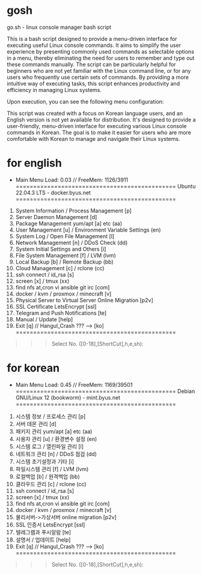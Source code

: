 # gosh
go.sh - linux console manager bash script 

This is a bash script designed to provide a menu-driven interface for executing useful Linux console commands. It aims to simplify the user experience by presenting commonly used commands as selectable options in a menu, thereby eliminating the need for users to remember and type out these commands manually. 
The script can be particularly helpful for beginners who are not yet familiar with the Linux command line, or for any users who frequently use certain sets of commands. By providing a more intuitive way of executing tasks, this script enhances productivity and efficiency in managing Linux systems.

Upon execution, you can see the following menu configuration:

This script was created with a focus on Korean language users, and an English version is not yet available for distribution. It's designed to provide a user-friendly, menu-driven interface for executing various Linux console commands in Korean. The goal is to make it easier for users who are more comfortable with Korean to manage and navigate their Linux systems.


for english
==============================================
*  Main Menu  Load:  0.03  // FreeMem: 1126/3911
==============================================
Ubuntu 22.04.3 LTS - docker.byus.net
==============================================
1.  System Information / Process Management [p]
2.  Server Daemon Management [d]
3.  Package Management yum/apt [a] etc (aa)
4.  User Management [u] / Environment Variable Settings (en)
5.  System Log / Open File Management [l]
6.  Network Management [n] / DDoS Check (dd)
7.  System Initial Settings and Others [i]
8.  File System Management [f] / LVM (lvm)
9.  Local Backup [b] / Remote Backup (bb)
10. Cloud Management [c] / rclone (cc)
11. ssh connect / id_rsa [s]
12. screen [x] / tmux (xx)
13. find nfs at,cron vi ansible git irc [com]
14. docker / kvm / proxmox / minecraft [v]
15. Physical Server to Virtual Server Online Migration [p2v]
16. SSL Certificate LetsEncrypt [ssl]
17. Telegram and Push Notifications [te]
18. Manual / Update [help]
0.  Exit [q] // Hangul_Crash ??? --> [ko]
==============================================
>>> Select No. ([0-18],[ShortCut],h,e,sh):


for korean
==============================================
*  Main Menu  Load:  0.45  // FreeMem: 1169/39501
==============================================
Debian GNU/Linux 12 (bookworm) - mint.byus.net
==============================================
1.  시스템 정보 / 프로세스 관리 [p]
2.  서버 데몬 관리 [d]
3.  패키지 관리 yum/apt [a] etc (aa)
4.  사용자 관리 [u] / 환경변수 설정 (en)
5.  시스템 로그 / 열린파일 관리 [l]
6.  네트워크 관리 [n] / DDoS 점검 (dd)
7.  시스템 초기설정과 기타 [i]
8.  파일시스템 관리 [f] / LVM (lvm)
9.  로컬백업 [b] / 원격백업 (bb)
10. 클라우드 관리 [c] / rclone (cc)
11. ssh connect / id_rsa [s]
12. screen [x] / tmux (xx)
13. find nfs at,cron vi ansible git irc [com]
14. docker / kvm / proxmox / minecraft [v]
15. 물리서버->가상서버 online migration [p2v]
16. SSL 인증서 LetsEncrypt [ssl]
17. 텔레그램과 푸시알람 [te]
18. 설명서 / 업데이트 [help]
0.  Exit [q] // Hangul_Crash ??? --> [ko]
==============================================
>>> Select No. ([0-18],[ShortCut],h,e,sh):
